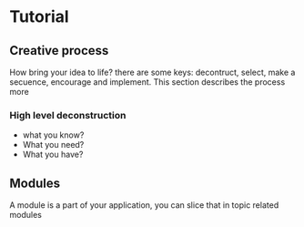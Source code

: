 # Tutorial

## Creative process

How bring your idea to life? there are some keys: decontruct, select, make a secuence, encourage and implement. This section describes the process more

### High level deconstruction

- what you know?
- What you need?
- What you have?


## Modules

A module is a part of your application, you can slice that in topic related modules
